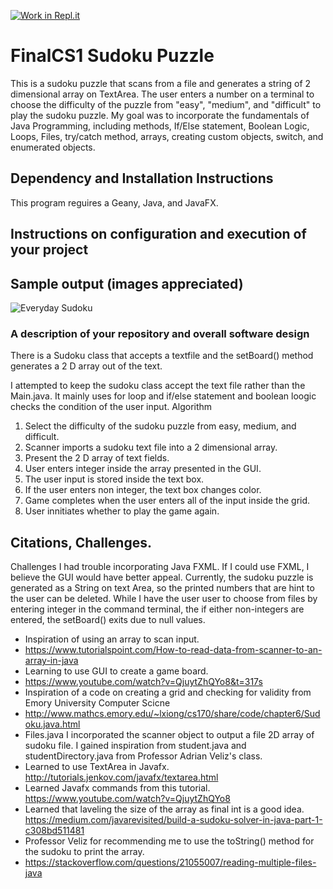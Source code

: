 [![Work in Repl.it](https://classroom.github.com/assets/work-in-replit-14baed9a392b3a25080506f3b7b6d57f295ec2978f6f33ec97e36a161684cbe9.svg)](https://classroom.github.com/online_ide?assignment_repo_id=4823718&assignment_repo_type=AssignmentRepo)
# FinalCS1 Sudoku Puzzle

This is a sudoku puzzle that scans from a file and generates a string of 2 dimensional array on TextArea. The user enters a number on a terminal to choose the difficulty of the puzzle from "easy", "medium", and "difficult" to play the sudoku puzzle. My goal was to incorporate the fundamentals of Java Programming, including methods, If/Else statement, Boolean Logic, Loops, Files, try/catch method, arrays, creating custom objects, switch, and enumerated objects. 

 
## Dependency and Installation Instructions
This program reguires a Geany, Java, and JavaFX.
 
## Instructions on configuration and execution of your project

## Sample output (images appreciated)
![Everyday Sudoku](https://user-images.githubusercontent.com/79225023/121628972-205a6200-ca2f-11eb-8255-610691dc5d32.PNG)

### A description of your repository and overall software design
There is a Sudoku class that accepts a textfile and the setBoard() method generates a 2 D array out of the text.

I attempted to keep the sudoku class accept the text file rather than the Main.java.
It mainly uses for loop and if/else statement and boolean loogic checks the condition of the user input.
Algorithm
  1. Select the difficulty of the sudoku puzzle from easy, medium, and difficult.
  2. Scanner imports a sudoku text file into a 2 dimensional array.
  3. Present the 2 D array of text fields.
  4. User enters integer inside the array presented in the GUI.
  5. The user input is stored inside the text box.
  6. If the user enters non integer, the text box changes color.
  7. Game completes when the user enters all of the input inside the grid.
  8. User innitiates whether to play the game again.


 ## Citations, Challenges.
 Challenges
 I had trouble incorporating Java FXML. If I could use FXML, I believe the GUI would have better appeal.
 Currently, the sudoku puzzle is generated as a String on text Area, so the printed numbers that are hint to the user can be deleted.
 While I have the user user to choose from files by entering integer in the command terminal, the if either non-integers are entered, the setBoard() exits due to null values.
 * Inspiration of using an array to scan input.
 * https://www.tutorialspoint.com/How-to-read-data-from-scanner-to-an-array-in-java
 *  Learning to use GUI to create a game board.
 * https://www.youtube.com/watch?v=QjuytZhQYo8&t=317s
 * 	Inspiration of a code on creating a grid and checking for validity from Emory University Computer Scicne
 * http://www.mathcs.emory.edu/~lxiong/cs170/share/code/chapter6/Sudoku.java.html
 * Files.java I incorporated the scanner object to output a file 2D array of sudoku file. I gained inspiration from student.java and studentDirectory.java from Professor Adrian Veliz's class.
 * Learned to use TextArea in Javafx. http://tutorials.jenkov.com/javafx/textarea.html
 * Learned Javafx commands from this tutorial. https://www.youtube.com/watch?v=QjuytZhQYo8
 * Learned that laveling the size of the array as final int is a good idea. https://medium.com/javarevisited/build-a-sudoku-solver-in-java-part-1-c308bd511481
 * Professor Veliz for recommending me to use the toString() method for the sudoku to print the array.
 * https://stackoverflow.com/questions/21055007/reading-multiple-files-java
